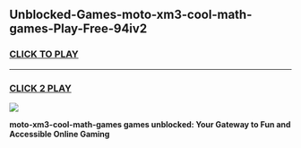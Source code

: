
## Unblocked-Games-moto-xm3-cool-math-games-Play-Free-94iv2
<h3>
<a href="https://premium76.site?title=moto-xm3-cool-math-games&ref=10A">CLICK TO PLAY</a></h3>
<hr>

<h3>
<a href="https://premium76.site?title=moto-xm3-cool-math-games&ref=10A">CLICK 2 PLAY</a>
  
</h3>

<a href="https://premium76.site?title=moto-xm3-cool-math-games&ref=10A"><img src="https://clearcache.store/games.png"></a>


**moto-xm3-cool-math-games games unblocked: Your Gateway to Fun and Accessible Online Gaming**
